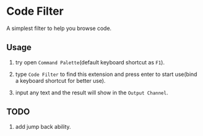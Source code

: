 # Code Filter

A simplest filter to help you browse code.

## Usage

1. try open `Command Palette`(default keyboard shortcut as `F1`).

2. type `Code Filter` to find this extension and press enter to start use(bind a keyboard shortcut for better use).

3. input any text and the result will show in the `Output Channel`.


## TODO

1. add jump back ability.